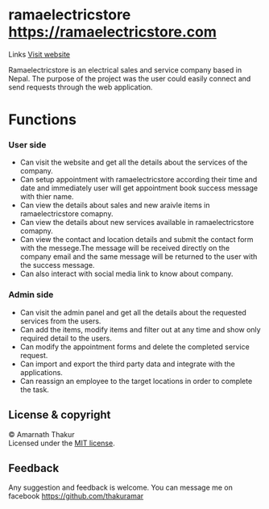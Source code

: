 # ramaelectricstore       https://ramaelectricstore.com
Links [Visit website](https://ramaelectricstore.com)

Ramaelectricstore is an electrical sales and service company based in Nepal. The purpose of the project was the user could easily connect and send requests through the web application.

# Functions

### User side 
- Can visit the website and get all the details about the services of the company.
- Can setup appointment with ramaelectricstore according their time and date and immediately user will get appointment book success message with thier name.  
- Can view the details about sales and new araivle items in ramaelectricstore comapny.
- Can view the details about new services available in ramaelectricstore comapny.
- Can view the  contact and location details and submit the contact form with the messege.The message will be received directly on the company email and the same message will be returned to the user with the success message.
- Can also interact with social media link to know about company.

### Admin side
- Can visit the admin panel and get all the details about the requested services from the users.
- Can add the items, modify items and filter out at any time and show only required detail to the users.
- Can modify the appointment forms and delete the completed service request. 
- Can import and export the third party data and integrate with the applications.
- Can reassign an employee to the target locations in order to complete the task. 

## License & copyright

© Amarnath Thakur\
Licensed under the [MIT license](LICENSE).

## Feedback
Any suggestion and feedback is welcome. You can message me on facebook
https://github.com/thakuramar


